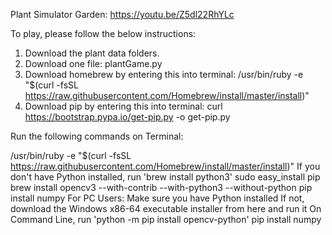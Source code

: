 Plant Simulator Garden: https://youtu.be/Z5dl22RhYLc

To play, please follow the below instructions:

1. Download the plant data folders. 
2. Download one file:
      plantGame.py
3. Download homebrew by entering this into terminal:
      /usr/bin/ruby -e "$(curl -fsSL https://raw.githubusercontent.com/Homebrew/install/master/install)"
3. Download pip by entering this into terminal:
      curl https://bootstrap.pypa.io/get-pip.py -o get-pip.py
      

Run the following commands on Terminal:

/usr/bin/ruby -e "$(curl -fsSL https://raw.githubusercontent.com/Homebrew/install/master/install)"
If you don't have Python installed, run 'brew install python3'
sudo easy_install pip
brew install opencv3 --with-contrib --with-python3 --without-python
pip install numpy
For PC Users:
Make sure you have Python installed
If not, download the Windows x86-64 executable installer from here and run it
On Command Line, run 'python -m pip install opencv-python'
pip install numpy


